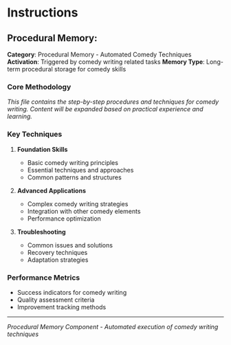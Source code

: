 #  Instructions

## Procedural Memory: 

**Category**: Procedural Memory - Automated Comedy Techniques
**Activation**: Triggered by comedy writing related tasks
**Memory Type**: Long-term procedural storage for comedy skills

### Core Methodology

*This file contains the step-by-step procedures and techniques for comedy writing. Content will be expanded based on practical experience and learning.*

### Key Techniques

1. **Foundation Skills**
   - Basic comedy writing principles
   - Essential techniques and approaches
   - Common patterns and structures

2. **Advanced Applications**
   - Complex comedy writing strategies
   - Integration with other comedy elements
   - Performance optimization

3. **Troubleshooting**
   - Common issues and solutions
   - Recovery techniques
   - Adaptation strategies

### Performance Metrics

- Success indicators for comedy writing
- Quality assessment criteria
- Improvement tracking methods

---

*Procedural Memory Component - Automated execution of comedy writing techniques*
